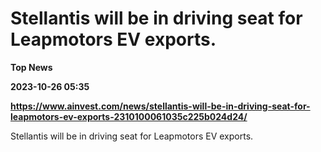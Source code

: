 # Stellantis will be in driving seat for Leapmotors EV exports.
**Top News**

**2023-10-26 05:35**

**https://www.ainvest.com/news/stellantis-will-be-in-driving-seat-for-leapmotors-ev-exports-2310100061035c225b024d24/**

Stellantis will be in driving seat for Leapmotors EV exports.